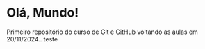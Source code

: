 # Olá, Mundo!
 Primeiro  repositório do curso de Git e GitHub
 voltando as aulas em 20/11/2024.. teste
 
